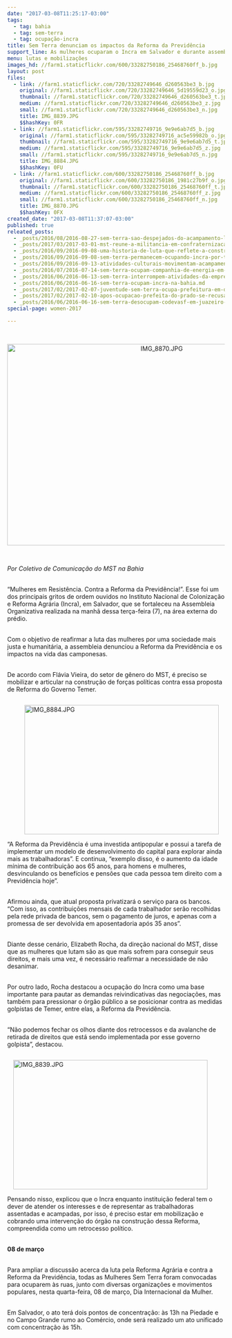 ```yaml
---
date: "2017-03-08T11:25:17-03:00"
tags:
  - tag: bahia
  - tag: sem-terra
  - tag: ocupação-incra
title: Sem Terra denunciam os impactos da Reforma da Previdência
support_line: As mulheres ocuparam o Incra em Salvador e durante assembleia denunciaram denunciou a Reforma da Previdência e os impactos na vida das camponesas
menu: lutas e mobilizações
images_hd: //farm1.staticflickr.com/600/33282750186_25468760ff_b.jpg
layout: post
files:
  - link: //farm1.staticflickr.com/720/33282749646_d260563be3_b.jpg
    original: //farm1.staticflickr.com/720/33282749646_5d19559d23_o.jpg
    thumbnail: //farm1.staticflickr.com/720/33282749646_d260563be3_t.jpg
    medium: //farm1.staticflickr.com/720/33282749646_d260563be3_z.jpg
    small: //farm1.staticflickr.com/720/33282749646_d260563be3_n.jpg
    title: IMG_8839.JPG
    $$hashKey: 0FR
  - link: //farm1.staticflickr.com/595/33282749716_9e9e6ab7d5_b.jpg
    original: //farm1.staticflickr.com/595/33282749716_ac5e59982b_o.jpg
    thumbnail: //farm1.staticflickr.com/595/33282749716_9e9e6ab7d5_t.jpg
    medium: //farm1.staticflickr.com/595/33282749716_9e9e6ab7d5_z.jpg
    small: //farm1.staticflickr.com/595/33282749716_9e9e6ab7d5_n.jpg
    title: IMG_8884.JPG
    $$hashKey: 0FU
  - link: //farm1.staticflickr.com/600/33282750186_25468760ff_b.jpg
    original: //farm1.staticflickr.com/600/33282750186_1981c27b9f_o.jpg
    thumbnail: //farm1.staticflickr.com/600/33282750186_25468760ff_t.jpg
    medium: //farm1.staticflickr.com/600/33282750186_25468760ff_z.jpg
    small: //farm1.staticflickr.com/600/33282750186_25468760ff_n.jpg
    title: IMG_8870.JPG
    $$hashKey: 0FX
created_date: "2017-03-08T11:37:07-03:00"
published: true
releated_posts:
  - _posts/2016/08/2016-08-27-sem-terra-sao-despejados-do-acampamento-luis-gama-em-teixeira-de-freitas.md
  - _posts/2017/03/2017-03-01-mst-reune-a-militancia-em-confraternizacao-no-extremo-sul-da-bahia.md
  - _posts/2016/09/2016-09-08-uma-historia-de-luta-que-reflete-a-construcao-do-mst-na-bahia.md
  - _posts/2016/09/2016-09-08-sem-terra-permanecem-ocupando-incra-por-tempo-indeterminado.md
  - _posts/2016/09/2016-09-13-atividades-culturais-movimentam-acampamento-do-mst-no-incra-em-salvador.md
  - _posts/2016/07/2016-07-14-sem-terra-ocupam-companhia-de-energia-em-vitoria-da-conquista.md
  - _posts/2016/06/2016-06-13-sem-terra-interrompem-atividades-da-empresa-suzano-e-denunciam-problemas-socioambientais.md
  - _posts/2016/06/2016-06-16-sem-terra-ocupam-incra-na-bahia.md
  - _posts/2017/02/2017-02-07-juventude-sem-terra-ocupa-prefeitura-em-defesa-da-educacao-do-campo.md
  - _posts/2017/02/2017-02-10-apos-ocupacao-prefeita-do-prado-se-recusa-sentar-com-trabalhadores-sem-terra.md
  - _posts/2016/06/2016-06-16-sem-terra-desocupam-codevasf-em-juazeiro-na-bahia.md
special-page: women-2017

---
```

<p>&nbsp;</p>

<p style="text-align:center"><img alt="IMG_8870.JPG" height="467" src="//farm1.staticflickr.com/600/33282750186_25468760ff_b.jpg" width="700" /></p>

<p>&nbsp;</p>

<p><em>Por Coletivo de Comunica&ccedil;&atilde;o do MST na Bahia</em></p>

<p><br />
&ldquo;Mulheres em Resist&ecirc;ncia. Contra a Reforma da Previd&ecirc;ncia!&rdquo;. Esse foi um dos principais gritos de ordem ouvidos no Instituto Nacional de Coloniza&ccedil;&atilde;o e Reforma Agr&aacute;ria (Incra), em Salvador, que se fortaleceu na Assembleia Organizativa realizada na manh&atilde; dessa ter&ccedil;a-feira (7), na &aacute;rea externa do pr&eacute;dio.</p>

<p><br />
Com o objetivo de reafirmar a luta das mulheres por uma sociedade mais justa e humanit&aacute;ria, a assembleia denunciou a Reforma da Previd&ecirc;ncia e os impactos na vida das camponesas.</p>

<p><br />
De acordo com Fl&aacute;via Vieira, do setor de g&ecirc;nero do MST, &eacute; preciso se mobilizar e articular na constru&ccedil;&atilde;o de for&ccedil;as pol&iacute;ticas contra essa proposta de Reforma do Governo Temer.</p>

<figure class="image" style="float:left"><img alt="IMG_8884.JPG" height="300" src="//farm1.staticflickr.com/595/33282749716_9e9e6ab7d5_b.jpg" width="450" />
<figcaption></figcaption>
</figure>

<p><br />
&ldquo;A Reforma da Previd&ecirc;ncia &eacute; uma investida antipopular e possui a tarefa de implementar um modelo de desenvolvimento do capital para explorar ainda mais as trabalhadoras&rdquo;. E continua, &ldquo;exemplo disso, &eacute; o aumento da idade m&iacute;nima de contribui&ccedil;&atilde;o aos 65 anos, para homens e mulheres, desvinculando os benef&iacute;cios e pens&otilde;es que cada pessoa tem direito com a Previd&ecirc;ncia hoje&rdquo;.</p>

<p><br />
Afirmou ainda, que atual proposta privatizar&aacute; o servi&ccedil;o para os bancos. &ldquo;Com isso, as contribui&ccedil;&otilde;es mensais de cada trabalhador ser&atilde;o recolhidas pela rede privada de bancos, sem o pagamento de juros, e apenas com a promessa de ser devolvida em aposentadoria ap&oacute;s 35 anos&rdquo;.</p>

<p><br />
Diante desse cen&aacute;rio, Elizabeth Rocha, da dire&ccedil;&atilde;o nacional do MST, disse que as mulheres que lutam s&atilde;o as que mais sofrem para conseguir seus direitos, e mais uma vez, &eacute; necess&aacute;rio reafirmar a necessidade de n&atilde;o desanimar.</p>

<p><br />
Por outro lado, Rocha destacou a ocupa&ccedil;&atilde;o do Incra como uma base importante para pautar as demandas reivindicativas das negocia&ccedil;&otilde;es, mas tamb&eacute;m para pressionar o &oacute;rg&atilde;o p&uacute;blico a se posicionar contra as medidas golpistas de Temer, entre elas, a Reforma da Previd&ecirc;ncia.</p>

<p><br />
&ldquo;N&atilde;o podemos fechar os olhos diante dos retrocessos e da avalanche de retirada de direitos que est&aacute; sendo implementada por esse governo golpista&rdquo;, destacou.</p>

<figure class="image" style="float:right"><img alt="IMG_8839.JPG" height="300" src="//farm1.staticflickr.com/720/33282749646_d260563be3_b.jpg" width="450" />
<figcaption></figcaption>
</figure>

<p><br />
Pensando nisso, explicou que o Incra enquanto institui&ccedil;&atilde;o federal tem o dever de atender os interesses e de representar as trabalhadoras assentadas e acampadas, por isso, &eacute; preciso estar em mobiliza&ccedil;&atilde;o e cobrando uma interven&ccedil;&atilde;o do &oacute;rg&atilde;o na constru&ccedil;&atilde;o dessa Reforma, compreendida como um retrocesso pol&iacute;tico.</p>

<p><br />
<strong>08 de mar&ccedil;o</strong></p>

<p><br />
Para ampliar a discuss&atilde;o acerca da luta pela Reforma Agr&aacute;ria e contra a Reforma da Previd&ecirc;ncia, todas as Mulheres Sem Terra foram convocadas para ocuparem &agrave;s ruas, junto com diversas organiza&ccedil;&otilde;es e movimentos populares, nesta quarta-feira, 08 de mar&ccedil;o, Dia Internacional da Mulher.</p>

<p><br />
Em Salvador, o ato ter&aacute; dois pontos de concentra&ccedil;&atilde;o: &agrave;s 13h na Piedade e no Campo Grande rumo ao Com&eacute;rcio, onde ser&aacute; realizado um ato unificado com concentra&ccedil;&atilde;o &agrave;s 15h.</p>
